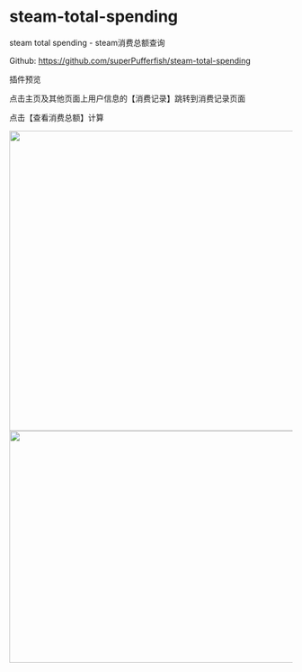 # steam-total-spending
steam total spending - steam消费总额查询
<p>Github: <a href="https://github.com/superPufferfish/steam-total-spending" target="_blank">https://github.com/superPufferfish/steam-total-spending</a></p>

<p>插件预览</p>
<p>点击主页及其他页面上用户信息的【消费记录】跳转到消费记录页面</p>
<p>点击【查看消费总额】计算</p>
<img src="https://by3302files.storage.live.com/y4mIB3iJ9zgHqajn9uFfj1MCinoYuX3EVi_tJZduo1G1ZaLZe6CZKaz6iAKEmz6p2yVKpbaptYvNVyHatifzdduEZZeKGWX4p2dn2dSZOW8PZ6T-Bmy2puUCc4hGJIGXqLtA06fK9SeCWu2BaOIsrKo_NOmqxNo2D_4m3Xiyncq4HAGb2c_8W6KXzgs95mpjVdk?width=1024&height=533&cropmode=none" width="1024" height="533" />
<img src="https://by3302files.storage.live.com/y4mSIaqBU5vuNmwgqcmD8A3iHWmZ_x_GB9jhsHENdV-vZxXKOpnfkerX5gL88m0kqAZXyupVlW7G80YSmydSfjIAEGAsxjYwqVQgx3EBv8iANqFiYj7wRhkpY7q0YX1pQtgm7EiTeEUeeI5Tn3iIDBQGP9PAEMW_yy3CNTS4xWNEoOnhC83S9qSiioAWR4ympux?width=1024&height=412&cropmode=none" width="1024" height="412" />
